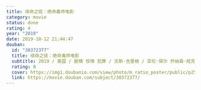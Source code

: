 ```yaml
---
title: 续命之徒：绝命毒师电影
category: movie
status: done
rating: 4
year: "2019"
date: 2019-10-12 21:44:47
douban:
  id: "30372377"
  title: 续命之徒：绝命毒师电影
  subtitle: 2019 / 美国 / 剧情 惊悚 犯罪 / 文斯·吉里根 / 亚伦·保尔 乔纳森·班克斯
  rating: 8
  cover: https://img1.doubanio.com/view/photo/m_ratio_poster/public/p2569548689.jpg
  link: https://movie.douban.com/subject/30372377/
---
```



